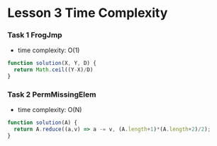 # Lesson 3 Time Complexity

### Task 1 FrogJmp

- time complexity: O(1)
```javascript
function solution(X, Y, D) {
  return Math.ceil((Y-X)/D)
}
```

### Task 2 PermMissingElem

- time complexity: O(N)
```javascript
function solution(A) {
  return A.reduce((a,v) => a -= v, (A.length+1)*(A.length+2)/2);
}
```